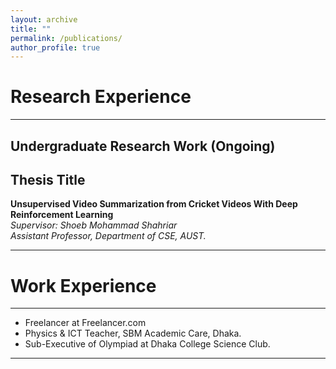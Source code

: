 ```yaml
---
layout: archive
title: ""
permalink: /publications/
author_profile: true
---
```


# Research Experience
-----------

## Undergraduate Research Work (Ongoing)

## Thesis Title 

**Unsupervised Video Summarization from Cricket Videos With Deep Reinforcement Learning** <br/>
*Supervisor: Shoeb Mohammad Shahriar <br/>
             Assistant Professor, 
             Department of CSE, AUST.* 
___________________________________


# Work Experience
-----------
* Freelancer at Freelancer.com 
* Physics & ICT Teacher, SBM Academic Care, Dhaka. 
* Sub-Executive of Olympiad at Dhaka College Science Club. 
----------- 
